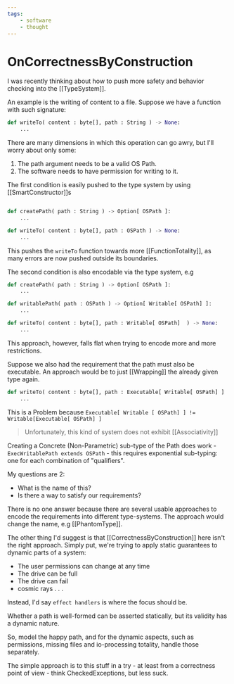 ```yaml
---
tags:
    - software
    - thought
---
```


# OnCorrectnessByConstruction

I was recently thinking about how to push more safety and behavior checking into the \[\[TypeSystem]].

An example is the writing of content to a file.
Suppose we have a function with such signature:

```python
def writeTo( content : byte[], path : String ) -> None: 
    ...
```

There are many dimensions in which this operation can go awry, but I'll worry about only some:

1. The path argument needs to be a valid OS Path.
2. The software needs to have permission for writing to it.

The first condition is easily pushed to the type system by using \[\[SmartConstructor]]s

```python

def createPath( path : String ) -> Option[ OSPath ]:
    ...

def writeTo( content : byte[], path : OSPath ) -> None:
    ...

```

This pushes the `writeTo` function towards more \[\[FunctionTotality]], as many errors are now pushed outside its boundaries.

The second condition is also encodable via the type system, e.g

```python
def createPath( path : String ) -> Option[ OSPath ]:
    ...

def writablePath( path : OSPath ) -> Option[ Writable[ OSPath] ]:
    ...

def writeTo( content : byte[], path : Writable[ OSPath]  ) -> None:
    ...    
```

This approach, however, falls flat when trying to encode more and more restrictions.

Suppose we also had the requirement that the path must also be executable.
An approach would be to just \[\[Wrapping]] the already given type again.

```python
def writeTo( content : byte[], path : Executable[ Writable[ OSPath] ]  ) -> None:
    ...
```

This is a Problem because `Executable[ Writable [ OSPath] ] != Writable[Executable[ OSPath] ]`

> Unfortunately, this kind of system does not exhibit \[\[Associativity]]

Creating a Concrete (Non-Parametric) sub-type of the Path does work -  `ExecWritablePath extends OSPath` - this requires exponential sub-typing: one for each combination of "qualifiers".

My questions are 2:

- What is the name of this?
- Is there a way to satisfy our requirements?

There is no one answer because there are several usable approaches to encode the requirements into different type-systems. The approach would change the name, e.g \[\[PhantomType]].

The other thing I'd suggest is that \[\[CorrectnessByConstruction]] here isn't the right approach. Simply put, we're trying to apply static guarantees to dynamic parts of a system:

- The user permissions can change at any time
- The drive can be full
- The drive can fail
- cosmic rays . . .

Instead, I'd say `effect handlers` is where the focus should be.

Whether a path is well-formed can be asserted statically, but its validity has a dynamic nature.

So, model the happy path, and for the dynamic aspects, such as permissions, missing files and io-processing totality, handle those separately.

The simple approach is to this stuff in a try - at least from a correctness point of view - think CheckedExceptions, but less suck.
